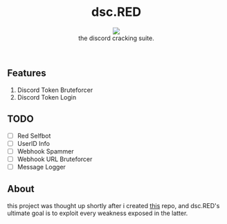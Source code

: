 <h1 align="center">
  dsc.RED
</h1>

<p align="center">
  <img src="https://raw.githubusercontent.com/13-05/discord.RED/main/images/dsc.RED.png"/><br />
  the discord cracking suite.
</p>

<br />

## Features
1) Discord Token Bruteforcer
2) Discord Token Login

## TODO
- [ ] Red Selfbot
- [ ] UserID Info
- [ ] Webhook Spammer
- [ ] Webhook URL Bruteforcer
- [ ] Message Logger

## About
this project was thought up shortly after i created [this](https://github.com/13-05/disc-python-hacks) repo, and dsc.RED's ultimate goal is to exploit every weakness exposed in the latter.
